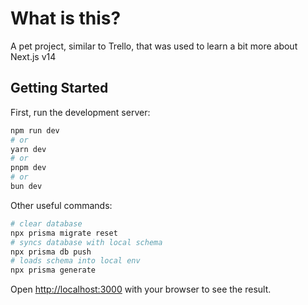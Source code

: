 # What is this?

A pet project, similar to Trello, that was used to learn a bit more about Next.js v14

## Getting Started

First, run the development server:

```bash
npm run dev
# or
yarn dev
# or
pnpm dev
# or
bun dev
```

Other useful commands:

```bash
# clear database
npx prisma migrate reset
# syncs database with local schema
npx prisma db push
# loads schema into local env
npx prisma generate
```

Open [http://localhost:3000](http://localhost:3000) with your browser to see the result.
